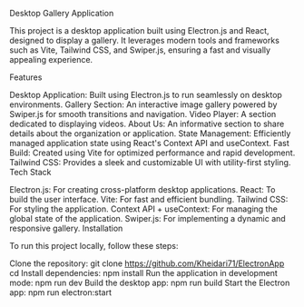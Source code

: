 Desktop Gallery Application

This project is a desktop application built using Electron.js and React, designed to display a gallery. It leverages modern tools and frameworks such as Vite, Tailwind CSS, and Swiper.js, ensuring a fast and visually appealing experience.

Features

Desktop Application: Built using Electron.js to run seamlessly on desktop environments.
Gallery Section: An interactive image gallery powered by Swiper.js for smooth transitions and navigation.
Video Player: A section dedicated to displaying videos.
About Us: An informative section to share details about the organization or application.
State Management: Efficiently managed application state using React's Context API and useContext.
Fast Build: Created using Vite for optimized performance and rapid development.
Tailwind CSS: Provides a sleek and customizable UI with utility-first styling.
Tech Stack

Electron.js: For creating cross-platform desktop applications.
React: To build the user interface.
Vite: For fast and efficient bundling.
Tailwind CSS: For styling the application.
Context API + useContext: For managing the global state of the application.
Swiper.js: For implementing a dynamic and responsive gallery.
Installation

To run this project locally, follow these steps:

Clone the repository:
git clone <https://github.com/Kheidari71/ElectronApp>
cd <electrondesktop>
Install dependencies:
npm install
Run the application in development mode:
npm run dev
Build the desktop app:
npm run build
Start the Electron app:
npm run electron:start